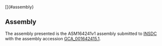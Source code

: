 []{#assembly}

Assembly
--------

The assembly presented is the ASM164241v1 assembly submitted to
[INSDC](http://www.insdc.org) with the assembly accession
[GCA\_001642415.1](http://www.ebi.ac.uk/ena/data/view/GCA_001642415.1).
